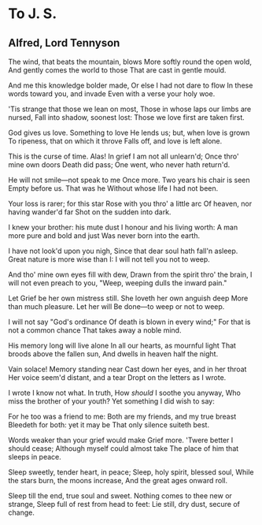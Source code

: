 # To J. S.
## Alfred, Lord Tennyson
The wind, that beats the mountain, blows
More softly round the open wold,
And gently comes the world to those
That are cast in gentle mould.

And me this knowledge bolder made,
Or else I had not dare to flow
In these words toward you, and invade
Even with a verse your holy woe.

'Tis strange that those we lean on most,
Those in whose laps our limbs are nursed,
Fall into shadow, soonest lost:
Those we love first are taken first.

God gives us love. Something to love
He lends us; but, when love is grown
To ripeness, that on which it throve
Falls off, and love is left alone.

This is the curse of time. Alas!
In grief I am not all unlearn'd;
Once thro' mine own doors Death did pass;
One went, who never hath return'd.

He will not smile—not speak to me
Once more. Two years his chair is seen
Empty before us. That was he
Without whose life I had not been.

Your loss is rarer; for this star
Rose with you thro' a little arc
Of heaven, nor having wander'd far
Shot on the sudden into dark.

I knew your brother: his mute dust
I honour and his living worth:
A man more pure and bold and just
Was never born into the earth.

I have not look'd upon you nigh,
Since that dear soul hath fall'n asleep.
Great nature is more wise than I:
I will not tell you not to weep.

And tho' mine own eyes fill with dew,
Drawn from the spirit thro' the brain,
I will not even preach to you,
"Weep, weeping dulls the inward pain."

Let Grief be her own mistress still.
She loveth her own anguish deep
More than much pleasure. Let her will
Be done—to weep or not to weep.

I will not say "God's ordinance
Of death is blown in every wind;"
For that is not a common chance
That takes away a noble mind.

His memory long will live alone
In all our hearts, as mournful light
That broods above the fallen sun,
And dwells in heaven half the night.

Vain solace! Memory standing near
Cast down her eyes, and in her throat
Her voice seem'd distant, and a tear
Dropt on the letters as I wrote.

I wrote I know not what. In truth,
How _should_ I soothe you anyway,
Who miss the brother of your youth?
Yet something I did wish to say:

For he too was a friend to me:
Both are my friends, and my true breast
Bleedeth for both: yet it may be
That only silence suiteth best.

Words weaker than your grief would make
Grief more. 'Twere better I should cease;
Although myself could almost take
The place of him that sleeps in peace.

Sleep sweetly, tender heart, in peace;
Sleep, holy spirit, blessed soul,
While the stars burn, the moons increase,
And the great ages onward roll.

Sleep till the end, true soul and sweet.
Nothing comes to thee new or strange,
Sleep full of rest from head to feet:
Lie still, dry dust, secure of change.